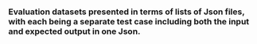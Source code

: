 ### Evaluation datasets presented in terms of lists of Json files, with each being a separate test case including both the input and expected output in one Json.